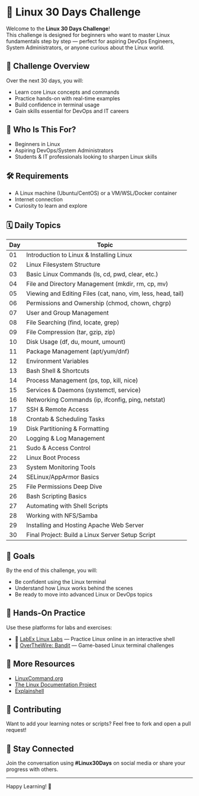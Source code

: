 # 🐧 Linux 30 Days Challenge

Welcome to the **Linux 30 Days Challenge**!  
This challenge is designed for beginners who want to master Linux fundamentals step by step — perfect for aspiring DevOps Engineers, System Administrators, or anyone curious about the Linux world.

## 📅 Challenge Overview

Over the next 30 days, you will:
- Learn core Linux concepts and commands
- Practice hands-on with real-time examples
- Build confidence in terminal usage
- Gain skills essential for DevOps and IT careers

## 🧠 Who Is This For?

- Beginners in Linux
- Aspiring DevOps/System Administrators
- Students & IT professionals looking to sharpen Linux skills

## 🛠️ Requirements

- A Linux machine (Ubuntu/CentOS) or a VM/WSL/Docker container
- Internet connection
- Curiosity to learn and explore

## 🗓️ Daily Topics

| Day | Topic |
|-----|-------|
| 01  | Introduction to Linux & Installing Linux |
| 02  | Linux Filesystem Structure |
| 03  | Basic Linux Commands (ls, cd, pwd, clear, etc.) |
| 04  | File and Directory Management (mkdir, rm, cp, mv) |
| 05  | Viewing and Editing Files (cat, nano, vim, less, head, tail) |
| 06  | Permissions and Ownership (chmod, chown, chgrp) |
| 07  | User and Group Management |
| 08  | File Searching (find, locate, grep) |
| 09  | File Compression (tar, gzip, zip) |
| 10  | Disk Usage (df, du, mount, umount) |
| 11  | Package Management (apt/yum/dnf) |
| 12  | Environment Variables |
| 13  | Bash Shell & Shortcuts |
| 14  | Process Management (ps, top, kill, nice) |
| 15  | Services & Daemons (systemctl, service) |
| 16  | Networking Commands (ip, ifconfig, ping, netstat) |
| 17  | SSH & Remote Access |
| 18  | Crontab & Scheduling Tasks |
| 19  | Disk Partitioning & Formatting |
| 20  | Logging & Log Management |
| 21  | Sudo & Access Control |
| 22  | Linux Boot Process |
| 23  | System Monitoring Tools |
| 24  | SELinux/AppArmor Basics |
| 25  | File Permissions Deep Dive |
| 26  | Bash Scripting Basics |
| 27  | Automating with Shell Scripts |
| 28  | Working with NFS/Samba |
| 29  | Installing and Hosting Apache Web Server |
| 30  | Final Project: Build a Linux Server Setup Script |

## 🎯 Goals

By the end of this challenge, you will:
- Be confident using the Linux terminal
- Understand how Linux works behind the scenes
- Be ready to move into advanced Linux or DevOps topics

## 🧪 Hands-On Practice

Use these platforms for labs and exercises:

- 🔗 [LabEx Linux Labs](https://labex.io/learn/linux) — Practice Linux online in an interactive shell
- 🔗 [OverTheWire: Bandit](https://overthewire.org/wargames/bandit/) — Game-based Linux terminal challenges

## 📘 More Resources

- [LinuxCommand.org](http://linuxcommand.org/)
- [The Linux Documentation Project](https://tldp.org/)
- [Explainshell](https://explainshell.com/)

## 🤝 Contributing

Want to add your learning notes or scripts? Feel free to fork and open a pull request!

## 📢 Stay Connected

Join the conversation using **#Linux30Days** on social media or share your progress with others.

---

Happy Learning! 🚀  
